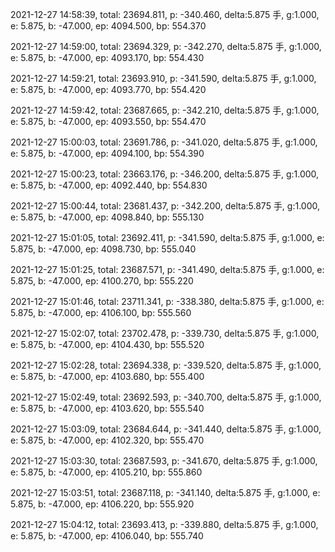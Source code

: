 2021-12-27 14:58:39, total: 23694.811, p: -340.460, delta:5.875 手, g:1.000, e: 5.875, b: -47.000, ep: 4094.500, bp: 554.370

2021-12-27 14:59:00, total: 23694.329, p: -342.270, delta:5.875 手, g:1.000, e: 5.875, b: -47.000, ep: 4093.170, bp: 554.430

2021-12-27 14:59:21, total: 23693.910, p: -341.590, delta:5.875 手, g:1.000, e: 5.875, b: -47.000, ep: 4093.770, bp: 554.420

2021-12-27 14:59:42, total: 23687.665, p: -342.210, delta:5.875 手, g:1.000, e: 5.875, b: -47.000, ep: 4093.550, bp: 554.470

2021-12-27 15:00:03, total: 23691.786, p: -341.020, delta:5.875 手, g:1.000, e: 5.875, b: -47.000, ep: 4094.100, bp: 554.390

2021-12-27 15:00:23, total: 23663.176, p: -346.200, delta:5.875 手, g:1.000, e: 5.875, b: -47.000, ep: 4092.440, bp: 554.830

2021-12-27 15:00:44, total: 23681.437, p: -342.200, delta:5.875 手, g:1.000, e: 5.875, b: -47.000, ep: 4098.840, bp: 555.130

2021-12-27 15:01:05, total: 23692.411, p: -341.590, delta:5.875 手, g:1.000, e: 5.875, b: -47.000, ep: 4098.730, bp: 555.040

2021-12-27 15:01:25, total: 23687.571, p: -341.490, delta:5.875 手, g:1.000, e: 5.875, b: -47.000, ep: 4100.270, bp: 555.220

2021-12-27 15:01:46, total: 23711.341, p: -338.380, delta:5.875 手, g:1.000, e: 5.875, b: -47.000, ep: 4106.100, bp: 555.560

2021-12-27 15:02:07, total: 23702.478, p: -339.730, delta:5.875 手, g:1.000, e: 5.875, b: -47.000, ep: 4104.430, bp: 555.520

2021-12-27 15:02:28, total: 23694.338, p: -339.520, delta:5.875 手, g:1.000, e: 5.875, b: -47.000, ep: 4103.680, bp: 555.400

2021-12-27 15:02:49, total: 23692.593, p: -340.700, delta:5.875 手, g:1.000, e: 5.875, b: -47.000, ep: 4103.620, bp: 555.540

2021-12-27 15:03:09, total: 23684.644, p: -341.440, delta:5.875 手, g:1.000, e: 5.875, b: -47.000, ep: 4102.320, bp: 555.470

2021-12-27 15:03:30, total: 23687.593, p: -341.670, delta:5.875 手, g:1.000, e: 5.875, b: -47.000, ep: 4105.210, bp: 555.860

2021-12-27 15:03:51, total: 23687.118, p: -341.140, delta:5.875 手, g:1.000, e: 5.875, b: -47.000, ep: 4106.220, bp: 555.920

2021-12-27 15:04:12, total: 23693.413, p: -339.880, delta:5.875 手, g:1.000, e: 5.875, b: -47.000, ep: 4106.040, bp: 555.740
